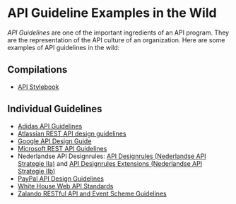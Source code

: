 # API Guideline Examples in the Wild

*API Guidelines* are one of the important ingredients of an API program. They are the representation of the API culture of an organization. Here are some examples of API guidelines in the wild:


## Compilations

* [API Stylebook](http://apistylebook.com/design/guidelines/)


## Individual Guidelines

* [Adidas API Guidelines](https://github.com/adidas/api-guidelines)
* [Atlassian REST API design guidelines](https://developer.atlassian.com/server/framework/atlassian-sdk/atlassian-rest-api-design-guidelines-version-1/)
* [Google API Design Guide](https://cloud.google.com/apis/design/)
* [Microsoft REST API Guidelines](https://github.com/microsoft/api-guidelines/blob/vNext/Guidelines.md )
* Nederlandse API Designrules: [API Designrules (Nederlandse API Strategie IIa)](https://geonovum.github.io/API-Designrules/) and [API Designrules Extensions (Nederlandse API Strategie IIb)](https://geonovum.github.io/KP-APIs/API-strategie-extensies)
* [PayPal API Design Guidelines](https://github.com/paypal/api-standards/blob/master/api-style-guide.md)
* [White House Web API Standards](https://github.com/WhiteHouse/api-standards)
* [Zalando RESTful API and Event Scheme Guidelines](https://opensource.zalando.com/restful-api-guidelines/)
